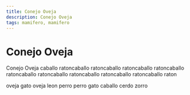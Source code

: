 ```yaml
---
title: Conejo Oveja
description: Conejo Oveja
tags: mamifero, mamifero
---
```


# Conejo Oveja

Conejo Oveja caballo ratoncaballo ratoncaballo ratoncaballo ratoncaballo ratoncaballo ratoncaballo ratoncaballo ratoncaballo ratoncaballo raton

oveja gato oveja leon perro perro gato caballo cerdo zorro